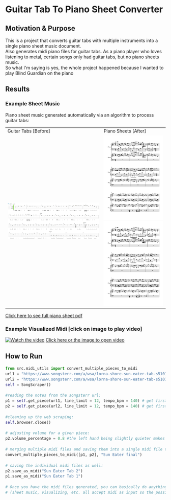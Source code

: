 # Guitar Tab To Piano Sheet Converter

## Motivation & Purpose
This is a project that converts guitar tabs with multiple instruments into a single piano sheet music document. <br>
Also generates midi piano files for guitar tabs.
As a piano player who loves listening to metal, certain songs only had guitar tabs, but no piano sheets music. <br> 
So what I'm saying is yes, the whole project happened because I wanted to play Blind Guardian on the piano 

## Results
### Example Sheet Music
Piano sheet music generated automatically via an algorithm to process guitar tabs:

<td>

<table>
  <tr>
    <td> Guitar Tabs [Before] </td>
    <td>Piano Sheets [After]</td>
   </tr> 
  <tr>
    <td width="60%"> <img src="media/images/tab_example.JPG" width="100%"></td>
    <td>
        <img src="media/images/Skalds%20and%20Shadows%20PIano%20Sheet%20Music1024_1.jpg">
        <img src="media/images/Skalds%20and%20Shadows%20PIano%20Sheet%20Music1024_1.jpg">
    </td>
   </tr> 
</table>

[Click here to see full piano sheet pdf](/media/sheet_music_results/Skalds%20and%20Shadows%20PIano%20Sheet%20Music.pdf)

### Example Visualized Midi [click on image to play video]
[![Watch the video](https://img.youtube.com/vi/XBCvDiO-7Nw/maxresdefault.jpg)](https://youtu.be/XBCvDiO-7Nw)
[Click here or the image to open video](https://youtu.be/XBCvDiO-7Nw)


## How to Run

```python
from src.midi_utils import convert_multiple_pieces_to_midi
url1 = "https://www.songsterr.com/a/wsa/lorna-shore-sun-eater-tab-s510139"
url2 = "https://www.songsterr.com/a/wsa/lorna-shore-sun-eater-tab-s510139t1" 
self = SongScraper()

#reading the notes from the songsterr url:
p1 = self.get_piece(url1, line_limit = 12, tempo_bpm = 140) # get first 12 lines at 140 bpm
p2 = self.get_piece(url2, line_limit = 12, tempo_bpm = 140) # get first 12 lines at 140 bpm

#cleaning up the web scraping:
self.browser.close()

# adjusting volume for a given piece:
p2.volume_percentage = 0.8 #the left hand being slightly quieter makes this piece better in my opinion

# merging multiple midi files and saving them into a single midi file titled "Sun Eater final"
convert_multiple_pieces_to_midi([p1, p2], "Sun Eater final")

# saving the individual midi files as well:
p2.save_as_midi("Sun Eater Tab 2")
p1.save_as_midi("Sun Eater Tab 1")

# Once you have the midi files generated, you can basically do anything you want with the song
# (sheet music, visualizing, etc. all accept midi as input so the possibilites are endless)

```